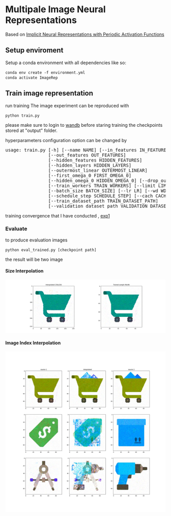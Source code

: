 # Multipale Image Neural Representations
Based on 
[Implicit Neural Representations with Periodic Activation Functions](https://github.com/vsitzmann/siren)

## Setup enviroment

Setup a conda environment with all dependencies like so:
```
conda env create -f environment.yml
conda activate ImageRep
```
## Train image representation
run training
The image experiment can be reproduced with
```
python train.py
```
please make sure to login to [wandb](https://docs.wandb.ai/quickstart) before staring training
the checkpoints stored at "output" folder.

hyperparameters configuration option can be changed by
<pre>
usage: train.py [-h] [--name NAME] [--in_features IN_FEATURES]
                [--out_features OUT_FEATURES]
                [--hidden_features HIDDEN_FEATURES]
                [--hidden_layers HIDDEN_LAYERS]
                [--outermost_linear OUTERMOST_LINEAR]
                [--first_omega_0 FIRST_OMEGA_0]
                [--hidden_omega_0 HIDDEN_OMEGA_0] [--drop_out DROP_OUT]
                [--train_workers TRAIN_WORKERS] [--limit LIMIT]
                [--batch_size BATCH_SIZE] [--lr LR] [--wd WD]
                [--schedule_step SCHEDULE_STEP] [--cach CACH]
                [--train_dataset_path TRAIN_DATASET_PATH]
                [--validation_dataset_path VALIDATION_DATASET_PATH]
</pre>


training convergence that I have conducted , [exp1](https://wandb.ai/rusalmighty/Image%20Representation%20Experiment/runs/o8ehlbdz?workspace=user-)
### Evaluate
to produce evaluation images
```
python eval_trained.py [checkpoint path]
```
the result will be two image

#### Size Interpolation

![plot](./size_interpolation_example.jpg)

#### Image Index Interpolation

![plot](./image_interpolation_example.jpg)


